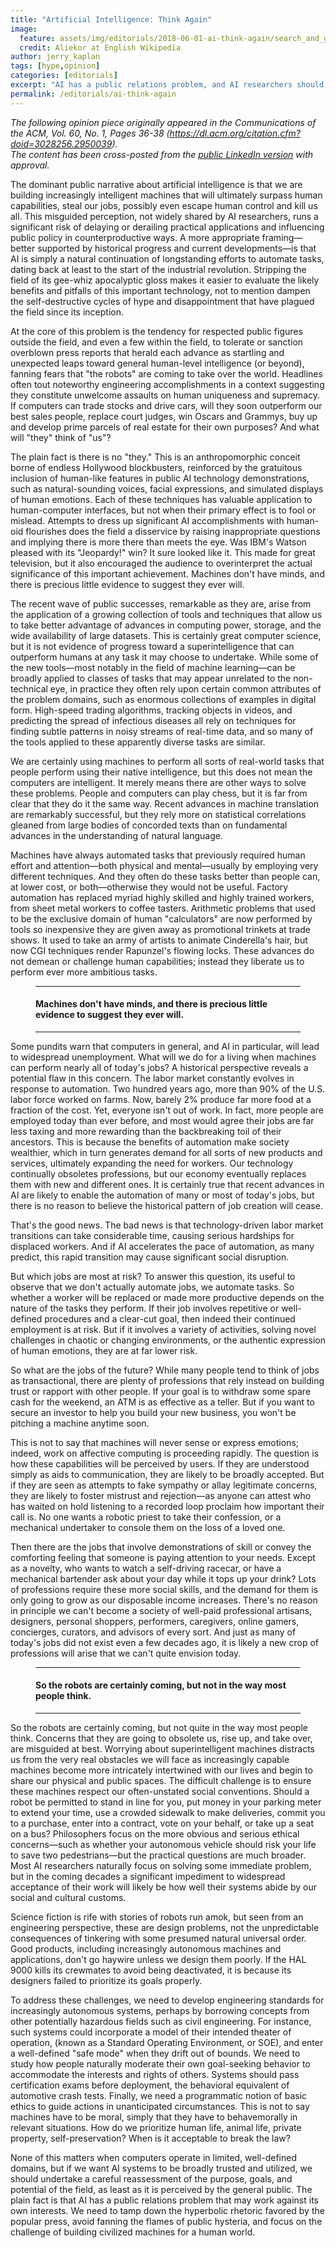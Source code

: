 ```yaml
---
title: "Artificial Intelligence: Think Again"
image:
  feature: assets/img/editorials/2018-06-01-ai-think-again/search_and_grasp.png
  credit: Aliekor at English Wikipedia
author: jerry_kaplan
tags: [hype,opinion]
categories: [editorials]
excerpt: "AI has a public relations problem, and AI researchers should do something about it"
permalink: /editorials/ai-think-again
---
```

_The following opinion piece originally appeared in the Communications of the ACM, Vol. 60, No. 1, Pages 36-38 (https://dl.acm.org/citation.cfm?doid=3028256.2950039)._<br>
_The content has been cross-posted from the [public LinkedIn version](https://www.linkedin.com/pulse/artificial-intelligence-think-again-jerry-kaplan/) with approval._

The dominant public narrative about artificial intelligence is that we are building increasingly intelligent machines that will ultimately surpass human capabilities, steal our jobs, possibly even escape human control and kill us all. This misguided perception, not widely shared by AI researchers, runs a significant risk of delaying or derailing practical applications and influencing public policy in counterproductive ways. A more appropriate framing—better supported by historical progress and current developments—is that AI is simply a natural continuation of longstanding efforts to automate tasks, dating back at least to the start of the industrial revolution. Stripping the field of its gee-whiz apocalyptic gloss makes it easier to evaluate the likely benefits and pitfalls of this important technology, not to mention dampen the self-destructive cycles of hype and disappointment that have plagued the field since its inception.

At the core of this problem is the tendency for respected public figures outside the field, and even a few within the field, to tolerate or sanction overblown press reports that herald each advance as startling and unexpected leaps toward general human-level intelligence (or beyond), fanning fears that "the robots" are coming to take over the world. Headlines often tout noteworthy engineering accomplishments in a context suggesting they constitute unwelcome assaults on human uniqueness and supremacy. If computers can trade stocks and drive cars, will they soon outperform our best sales people, replace court judges, win Oscars and Grammys, buy up and develop prime parcels of real estate for their own purposes? And what will "they" think of "us"?

The plain fact is there is no "they." This is an anthropomorphic conceit borne of endless Hollywood blockbusters, reinforced by the gratuitous inclusion of human-like features in public AI technology demonstrations, such as natural-sounding voices, facial expressions, and simulated displays of human emotions. Each of these techniques has valuable application to human-computer interfaces, but not when their primary effect is to fool or mislead. Attempts to dress up significant AI accomplishments with human-oid flourishes does the field a disservice by raising inappropriate questions and implying there is more there than meets the eye. Was IBM's Watson pleased with its "Jeopardy!" win? It sure looked like it. This made for great television, but it also encouraged the audience to overinterpret the actual significance of this important achievement. Machines don't have minds, and there is precious little evidence to suggest they ever will.

The recent wave of public successes, remarkable as they are, arise from the application of a growing collection of tools and techniques that allow us to take better advantage of advances in computing power, storage, and the wide availability of large datasets. This is certainly great computer science, but it is not evidence of progress toward a superintelligence that can outperform humans at any task it may choose to undertake. While some of the new tools—most notably in the field of machine learning—can be broadly applied to classes of tasks that may appear unrelated to the non-technical eye, in practice they often rely upon certain common attributes of the problem domains, such as enormous collections of examples in digital form. High-speed trading algorithms, tracking objects in videos, and predicting the spread of infectious diseases all rely on techniques for finding subtle patterns in noisy streams of real-time data, and so many of the tools applied to these apparently diverse tasks are similar.

We are certainly using machines to perform all sorts of real-world tasks that people perform using their native intelligence, but this does not mean the computers are intelligent. It merely means there are other ways to solve these problems. People and computers can play chess, but it is far from clear that they do it the same way. Recent advances in machine translation are remarkably successful, but they rely more on statistical correlations gleaned from large bodies of concorded texts than on fundamental advances in the understanding of natural language.

Machines have always automated tasks that previously required human effort and attention—both physical and mental—usually by employing very different techniques. And they often do these tasks better than people can, at lower cost, or both—otherwise they would not be useful. Factory automation has replaced myriad highly skilled and highly trained workers, from sheet metal workers to coffee tasters. Arithmetic problems that used to be the exclusive domain of human "calculators" are now performed by tools so inexpensive they are given away as promotional trinkets at trade shows. It used to take an army of artists to animate Cinderella's hair, but now CGI techniques render Rapunzel's flowing locks. These advances do not demean or challenge human capabilities; instead they liberate us to perform ever more ambitious tasks.

<figure> 
<hr>
<h4>Machines don't have minds, and there is precious little evidence to suggest they ever will. </h4>
<hr>
</figure>


Some pundits warn that computers in general, and AI in particular, will lead to widespread unemployment. What will we do for a living when machines can perform nearly all of today's jobs? A historical perspective reveals a potential flaw in this concern. The labor market constantly evolves in response to automation. Two hundred years ago, more than 90% of the U.S. labor force worked on farms. Now, barely 2% produce far more food at a fraction of the cost. Yet, everyone isn't out of work. In fact, more people are employed today than ever before, and most would agree their jobs are far less taxing and more rewarding than the backbreaking toil of their ancestors. This is because the benefits of automation make society wealthier, which in turn generates demand for all sorts of new products and services, ultimately expanding the need for workers. Our technology continually obsoletes professions, but our economy eventually replaces them with new and different ones. It is certainly true that recent advances in AI are likely to enable the automation of many or most of today's jobs, but there is no reason to believe the historical pattern of job creation will cease.

That's the good news. The bad news is that technology-driven labor market transitions can take considerable time, causing serious hardships for displaced workers. And if AI accelerates the pace of automation, as many predict, this rapid transition may cause significant social disruption.

But which jobs are most at risk? To answer this question, its useful to observe that we don't actually automate jobs, we automate tasks. So whether a worker will be replaced or made more productive depends on the nature of the tasks they perform. If their job involves repetitive or well-defined procedures and a clear-cut goal, then indeed their continued employment is at risk. But if it involves a variety of activities, solving novel challenges in chaotic or changing environments, or the authentic expression of human emotions, they are at far lower risk.

So what are the jobs of the future? While many people tend to think of jobs as transactional, there are plenty of professions that rely instead on building trust or rapport with other people. If your goal is to withdraw some spare cash for the weekend, an ATM is as effective as a teller. But if you want to secure an investor to help you build your new business, you won't be pitching a machine anytime soon.

This is not to say that machines will never sense or express emotions; indeed, work on affective computing is proceeding rapidly. The question is how these capabilities will be perceived by users. If they are understood simply as aids to communication, they are likely to be broadly accepted. But if they are seen as attempts to fake sympathy or allay legitimate concerns, they are likely to foster mistrust and rejection—as anyone can attest who has waited on hold listening to a recorded loop proclaim how important their call is. No one wants a robotic priest to take their confession, or a mechanical undertaker to console them on the loss of a loved one.

Then there are the jobs that involve demonstrations of skill or convey the comforting feeling that someone is paying attention to your needs. Except as a novelty, who wants to watch a self-driving racecar, or have a mechanical bartender ask about your day while it tops up your drink? Lots of professions require these more social skills, and the demand for them is only going to grow as our disposable income increases. There's no reason in principle we can't become a society of well-paid professional artisans, designers, personal shoppers, performers, caregivers, online gamers, concierges, curators, and advisors of every sort. And just as many of today's jobs did not exist even a few decades ago, it is likely a new crop of professions will arise that we can't quite envision today.

<figure> 
<hr>
<h4>So the robots are certainly coming, but not in the way most people think.</h4>
<hr>
</figure>

So the robots are certainly coming, but not quite in the way most people think. Concerns that they are going to obsolete us, rise up, and take over, are misguided at best. Worrying about superintelligent machines distracts us from the very real obstacles we will face as increasingly capable machines become more intricately intertwined with our lives and begin to share our physical and public spaces. The difficult challenge is to ensure these machines respect our often-unstated social conventions. Should a robot be permitted to stand in line for you, put money in your parking meter to extend your time, use a crowded sidewalk to make deliveries, commit you to a purchase, enter into a contract, vote on your behalf, or take up a seat on a bus? Philosophers focus on the more obvious and serious ethical concerns—such as whether your autonomous vehicle should risk your life to save two pedestrians—but the practical questions are much broader. Most AI researchers naturally focus on solving some immediate problem, but in the coming decades a significant impediment to widespread acceptance of their work will likely be how well their systems abide by our social and cultural customs.

Science fiction is rife with stories of robots run amok, but seen from an engineering perspective, these are design problems, not the unpredictable consequences of tinkering with some presumed natural universal order. Good products, including increasingly autonomous machines and applications, don't go haywire unless we design them poorly. If the HAL 9000 kills its crewmates to avoid being deactivated, it is because its designers failed to prioritize its goals properly.

To address these challenges, we need to develop engineering standards for increasingly autonomous systems, perhaps by borrowing concepts from other potentially hazardous fields such as civil engineering. For instance, such systems could incorporate a model of their intended theater of operation, (known as a Standard Operating Environment, or SOE), and enter a well-defined "safe mode" when they drift out of bounds. We need to study how people naturally moderate their own goal-seeking behavior to accommodate the interests and rights of others. Systems should pass certification exams before deployment, the behavioral equivalent of automotive crash tests. Finally, we need a programmatic notion of basic ethics to guide actions in unanticipated circumstances. This is not to say machines have to be moral, simply that they have to behavemorally in relevant situations. How do we prioritize human life, animal life, private property, self-preservation? When is it acceptable to break the law?

None of this matters when computers operate in limited, well-defined domains, but if we want AI systems to be broadly trusted and utilized, we should undertake a careful reassessment of the purpose, goals, and potential of the field, as least as it is perceived by the general public. The plain fact is that AI has a public relations problem that may work against its own interests. We need to tamp down the hyperbolic rhetoric favored by the popular press, avoid fanning the flames of public hysteria, and focus on the challenge of building civilized machines for a human world.

